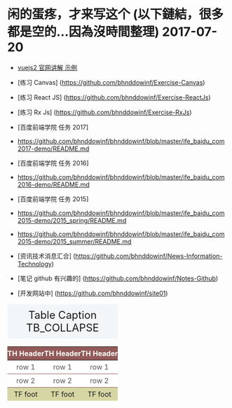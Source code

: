 # 闲的蛋疼，才来写这个 (以下鏈結，很多都是空的…因為沒時間整理) 2017-07-20

- [vuejs2 官网讲解 示例](https://github.com/bhnddowinf/vuejs2demo)

- [练习 Canvas] (https://github.com/bhnddowinf/Exercise-Canvas)

- [练习 React JS] (https://github.com/bhnddowinf/Exercise-ReactJs)

- [练习 Rx Js] (https://github.com/bhnddowinf/Exercise-RxJs)

- [百度前端学院 任务 2017]
- https://github.com/bhnddowinf/bhnddowinf/blob/master/ife_baidu_com2017-demo/README.md

- [百度前端学院 任务 2016] 
- https://github.com/bhnddowinf/bhnddowinf/blob/master/ife_baidu_com2016-demo/README.md

- [百度前端学院 任务 2015] 
- https://github.com/bhnddowinf/bhnddowinf/blob/master/ife_baidu_com2015-demo/2015_spring/README.md

- https://github.com/bhnddowinf/bhnddowinf/blob/master/ife_baidu_com2015-demo/2015_summer/README.md

- [资讯技术消息汇合] (https://github.com/bhnddowinf/News-Information-Technology)

- [笔记 github 有兴趣的] (https://github.com/bhnddowinf/Notes-Github)

- [开发网站中] (https://github.com/bhnddowinf/site01)  

<style>
table.TB_COLLAPSE {
  width:100%;
  border-collapse:collapse;
}
table.TB_COLLAPSE caption {
  padding:10px;
  font-size:24px;
  background-color:#f3f6f9;
}
table.TB_COLLAPSE thead th {
  padding:5px 0px;
  color:#fff;
  background-color:#915957;
}
table.TB_COLLAPSE tbody td {
  padding:5px 0px;
  color:#555;
  text-align:center;
  background-color:#fff;
  border-bottom:1px solid #915957;
}
table.TB_COLLAPSE tfoot td {
  padding:5px 0px;
  text-align:center;
  background-color:#d6d6a5;
}
</style>

<table class="TB_COLLAPSE">
  <caption>Table Caption TB_COLLAPSE</caption>
  <thead>
    <tr>
      <th>TH Header</th>
      <th>TH Header</th>
      <th>TH Header</th>
    </tr>
  </thead>
  <tfoot>
    <tr>
      <td>TF foot</td>
      <td>TF foot</td>
      <td>TF foot</td>
    </tr>
  </tfoot>
  <tr>
    <td>row 1</td>
    <td>row 1</td>
    <td>row 1</td>
  </tr>
  <tr>
    <td>row 2</td>
    <td>row 2</td>
    <td>row 2</td>
  </tr>
</table>

